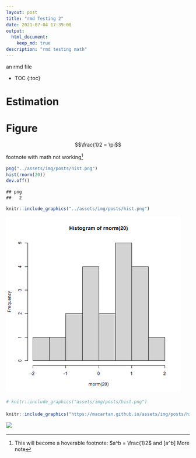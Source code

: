 ```yaml
---
layout: post
title: "rmd Testing 2"
date: 2021-07-04 17:39:00
output: 
  html_document:
    keep_md: true
description: "rmd testing math"
---
```


<!-- Frequent Worries about RCTs: Questions and Answers -->

<!-- Author: Macartan Humphreys -->

an rmd file

-   TOC 
{:toc}


# Estimation

# Figure

$$\frac{1}2 = \pi$$


footnote with math not working[^1]

[^1]: This will become a hoverable footnote: $a^b = \frac{1}2$ and \[a^b\]
  More note
  
``` r
png("../assets/img/posts/hist.png")
hist(rnorm(20))
dev.off()
```

    ## png 
    ##   2

``` r
knitr::include_graphics("../assets/img/posts/hist.png")
```

<img src="assets/img/posts/hist.png" width="480"/>

``` r
# knitr::include_graphics("assets/img/posts/hist.png")

knitr::include_graphics("https://macartan.github.io/assets/img/posts/hist.jpg")
```

![](https://macartan.github.io/assets/img/posts/hist.jpg)<!-- -->
